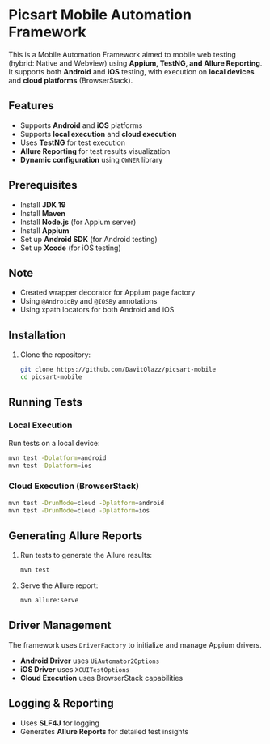 # Picsart Mobile Automation Framework

This is a Mobile Automation Framework aimed to mobile web testing (hybrid: Native and Webview) using **Appium, TestNG, and Allure Reporting**. It supports both **Android** and **iOS** testing, with execution on **local devices** and **cloud platforms** (BrowserStack).

## Features
- Supports **Android** and **iOS** platforms
- Supports **local execution** and **cloud execution**
- Uses **TestNG** for test execution
- **Allure Reporting** for test results visualization
- **Dynamic configuration** using `OWNER` library

## Prerequisites
- Install **JDK 19**
- Install **Maven**
- Install **Node.js** (for Appium server)
- Install **Appium**
- Set up **Android SDK** (for Android testing)
- Set up **Xcode** (for iOS testing)

## Note
- Created wrapper decorator for Appium page factory
- Using `@AndroidBy` and `@IOSBy` annotations
- Using xpath locators for both Android and iOS

## Installation
1. Clone the repository:
   ```sh
   git clone https://github.com/DavitQlazz/picsart-mobile
   cd picsart-mobile
   ```

## Running Tests
### Local Execution
Run tests on a local device:
```sh
mvn test -Dplatform=android
mvn test -Dplatform=ios
```

### Cloud Execution (BrowserStack)
```sh
mvn test -DrunMode=cloud -Dplatform=android
mvn test -DrunMode=cloud -Dplatform=ios
```

## Generating Allure Reports
1. Run tests to generate the Allure results:
   ```sh
   mvn test
   ```
2. Serve the Allure report:
   ```sh
   mvn allure:serve
   ```

## Driver Management
The framework uses `DriverFactory` to initialize and manage Appium drivers.

- **Android Driver** uses `UiAutomator2Options`
- **iOS Driver** uses `XCUITestOptions`
- **Cloud Execution** uses BrowserStack capabilities


## Logging & Reporting
- Uses **SLF4J** for logging
- Generates **Allure Reports** for detailed test insights

